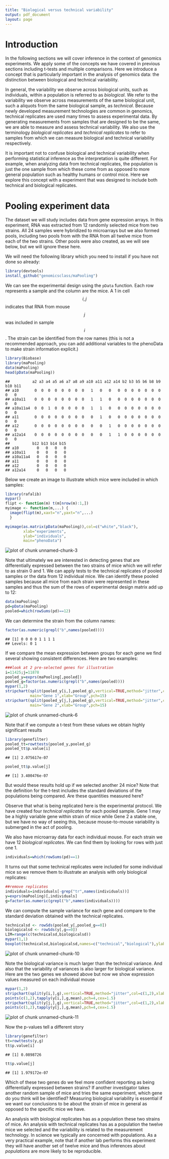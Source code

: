 ```yaml
---
title: "Biological versus technical variability"
output: pdf_document
layout: page
---
```





# Introduction

In the following sections we will cover inference in the context of genomics experiments. We apply some of the concepts we have covered in previous sections including t-tests and multiple comparisons. Here we introduce a concept that is particularly important in the analysis of genomics data: the distinction between biological and technical variability. 
 
In general, the variability we observe across biological units, such as individuals, within a population is referred to as _biological_. We refer to the variability we observe across measurements of the same biological unit, such a aliquots from the same biological sample, as _technical_. Because newly developed measurement technologies are common in genomics, technical replicates are used many times to assess experimental data. By generating measurements from samples that are designed to be the same, we are able to measure and assess technical variability. We also use the terminology _biological replicates_ and _technical replicates_ to refer to samples from which we can measure biological and technical variability respectively.

It is important not to confuse biological and technical variability when performing statistical inference as the interpretation is quite different. For example, when analyzing data from technical replicates, the population is just the one sample from which these come from as opposed to more general population such as healthy humans or control mice. Here we explore this concept with a experiment that was designed to include both technical and biological replicates.

<a name="pooling"></a>

# Pooling experiment data

The dataset we will study includes data from gene expression arrays. In this experiment, RNA was extracted from 12 randomly selected mice from two strains. All 24 samples were hybridized to microarrays but we also formed pools, including two pools from with the RNA from all twelve mice from each of the two strains. Other pools were also created, as we will see below, but we will ignore these here.

We will need the following library which you need to install if you have not done so already:

```r
library(devtools)
install_github("genomicsclass/maPooling")
```

 We can see the experimental design using the `pData` function. Each row represents a sample and the column are the mice. A 1 in cell $$i,j$$ indicates that RNA from mouse $$j$$ was included in sample $$i$$. The strain can be identified from the row names (this is not a recommended approach, you can add additional variables to the phenoData to make strain information explicit.)
 

```r
library(Biobase)
library(maPooling)
data(maPooling)
head(pData(maPooling))
```

```
##          a2 a3 a4 a5 a6 a7 a8 a9 a10 a11 a12 a14 b2 b3 b5 b6 b8 b9 b10 b11
## a10       0  0  0  0  0  0  0  0   1   0   0   0  0  0  0  0  0  0   0   0
## a10a11    0  0  0  0  0  0  0  0   1   1   0   0  0  0  0  0  0  0   0   0
## a10a11a4  0  0  1  0  0  0  0  0   1   1   0   0  0  0  0  0  0  0   0   0
## a11       0  0  0  0  0  0  0  0   0   1   0   0  0  0  0  0  0  0   0   0
## a12       0  0  0  0  0  0  0  0   0   0   1   0  0  0  0  0  0  0   0   0
## a12a14    0  0  0  0  0  0  0  0   0   0   1   1  0  0  0  0  0  0   0   0
##          b12 b13 b14 b15
## a10        0   0   0   0
## a10a11     0   0   0   0
## a10a11a4   0   0   0   0
## a11        0   0   0   0
## a12        0   0   0   0
## a12a14     0   0   0   0
```

Below we create an image to illustrate which mice were included in which samples:

```r
library(rafalib)
mypar()
flipt <- function(m) t(m[nrow(m):1,])
myimage <- function(m,...) {
  image(flipt(m),xaxt="n",yaxt="n",...)
  }

myimage(as.matrix(pData(maPooling)),col=c("white","black"),
        xlab="experiments",
        ylab="individuals",
        main="phenoData")
```

![plot of chunk unnamed-chunk-3](figure/bioc1_btvari-unnamed-chunk-3-1.png)

Note that ultimately we are interested in detecting genes that are differentially expressed between the two strains of mice which we will refer to as strain 0 and 1. We can apply tests to the technical replicates of  pooled samples or the data from 12 individual mice. We can identify these pooled samples because all mice from each strain were represented in these samples and thus the sum of the rows of experimental design matrix add up to 12:

```r
data(maPooling)
pd=pData(maPooling)
pooled=which(rowSums(pd)==12)
```

We can determine the strain from the column names:

```r
factor(as.numeric(grepl("b",names(pooled))))
```

```
## [1] 0 0 0 0 1 1 1 1
## Levels: 0 1
```

<a name="techContrast"></a>

If we compare the mean expression between groups for each gene we find several showing consistent differences. Here are two examples: 


```r
###look at 2 pre-selected genes for illustration
i=11425;j=11878
pooled_y=exprs(maPooling[,pooled])
pooled_g=factor(as.numeric(grepl("b",names(pooled))))
mypar(1,2)
stripchart(split(pooled_y[i,],pooled_g),vertical=TRUE,method="jitter",col=c(1,2),
           main="Gene 1",xlab="Group",pch=15)
stripchart(split(pooled_y[j,],pooled_g),vertical=TRUE,method="jitter",col=c(1,2),
           main="Gene 2",xlab="Group",pch=15)
```

![plot of chunk unnamed-chunk-6](figure/bioc1_btvari-unnamed-chunk-6-1.png)

Note that if we compute a t-test from these values we obtain highly significant results

```r
library(genefilter)
pooled_tt=rowttests(pooled_y,pooled_g)
pooled_tt$p.value[i]
```

```
## [1] 2.075617e-07
```

```r
pooled_tt$p.value[j]
```

```
## [1] 3.400476e-07
```

But would these results hold up if we selected another 24 mice? Note that the definition for the t-test includes the standard deviations of
the populations being compared.  Are these quantities measured here? 

Observe that what is being replicated here is the experimental protocol. We have created four _technical replicates_ for each pooled sample. Gene 1 may be a highly variable gene within strain of mice while  Gene 2 a stable one, but we have no way of seeing this, because mouse-to-mouse variability
is submerged in the act of pooling.

<a name="biovar"></a>

We also have microarray data for each individual mouse. For each strain we have 12 _biological replicates_. We can find them by looking for rows with just one 1.


```r
individuals=which(rowSums(pd)==1)
```
It turns out that some technical replicates were included for some individual mice so we remove them to illustrate an analysis with only biological replicates:


```r
##remove replicates
individuals=individuals[-grep("tr",names(individuals))]
y=exprs(maPooling)[,individuals]
g=factor(as.numeric(grepl("b",names(individuals))))
```

We can compute the sample variance for each gene and compare to the standard deviation obtained with the technical replicates.

```r
technicalsd <- rowSds(pooled_y[,pooled_g==0])
biologicalsd <- rowSds(y[,g==0])
LIM=range(c(technicalsd,biologicalsd))
mypar(1,1)
boxplot(technicalsd,biologicalsd,names=c("technical","biological"),ylab="standard deviation")
```

![plot of chunk unnamed-chunk-10](figure/bioc1_btvari-unnamed-chunk-10-1.png)

Note the biological variance is much larger than the technical variance. And also that the variability of variances is also larger for biological variance. Here are the two genes we showed above but now we show
expression values measured on each individual mouse 


```r
mypar(1,2)
stripchart(split(y[i,],g),vertical=TRUE,method="jitter",col=c(1,2),xlab="Gene 1",pch=15)
points(c(1,2),tapply(y[i,],g,mean),pch=4,cex=1.5)
stripchart(split(y[j,],g),vertical=TRUE,method="jitter",col=c(1,2),xlab="Gene 2",pch=15)
points(c(1,2),tapply(y[j,],g,mean),pch=4,cex=1.5)
```

![plot of chunk unnamed-chunk-11](figure/bioc1_btvari-unnamed-chunk-11-1.png)

Now the p-values tell a different story

```r
library(genefilter)
tt=rowttests(y,g)
tt$p.value[i]
```

```
## [1] 0.0898726
```

```r
tt$p.value[j]
```

```
## [1] 1.979172e-07
```

Which of these two genes do we feel more confident reporting as being differentially expressed between strains? If another investigator takes another random sample of mice and tries the same experiment, which gene do you think will be identified? Measuring biological variability is essential if we want our conclusions to be about the strain of mice in general as opposed to the specific mice we have. 

<a name="interpretation"></a>

An analysis with biological replicates has as a population these two strains of mice. An analysis with technical replicates has as a population the twelve mice we selected and the variability is related to the measurement technology. In science we typically are concerned with populations. As a very practical example, note that if another lab performs this experiment they will have another set of twelve mice and thus inferences about _populations_ are more likely to be reproducible.
